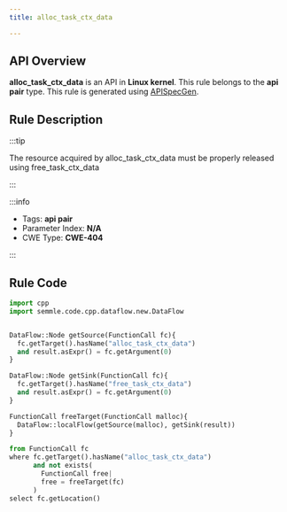 ```yaml
---
title: alloc_task_ctx_data

---
```



## API Overview
**alloc_task_ctx_data** is an API in **Linux kernel**. This rule belongs to the **api pair** type. This rule is generated using [APISpecGen](../../tools/APISpecGen).
## Rule Description

:::tip

The resource acquired by alloc_task_ctx_data must be properly released using free_task_ctx_data

:::

:::info

- Tags: **api pair**
- Parameter Index: **N/A**
- CWE Type: **CWE-404**

:::

## Rule Code
```python
import cpp
import semmle.code.cpp.dataflow.new.DataFlow


DataFlow::Node getSource(FunctionCall fc){
  fc.getTarget().hasName("alloc_task_ctx_data")
  and result.asExpr() = fc.getArgument(0)
}

DataFlow::Node getSink(FunctionCall fc){
  fc.getTarget().hasName("free_task_ctx_data")
  and result.asExpr() = fc.getArgument(0)
}

FunctionCall freeTarget(FunctionCall malloc){
  DataFlow::localFlow(getSource(malloc), getSink(result))
}

from FunctionCall fc
where fc.getTarget().hasName("alloc_task_ctx_data")
      and not exists(
        FunctionCall free| 
        free = freeTarget(fc)
      )
select fc.getLocation()

    
```